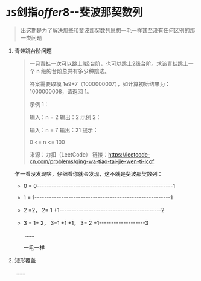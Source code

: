 # `JS`剑指*offer*8--斐波那契数列

> 出这期是为了解决那些和斐波那契数列思想一毛一样甚至没有任何区别的那一类问题

1. 青蛙跳台阶问题

   > 一只青蛙一次可以跳上1级台阶，也可以跳上2级台阶。求该青蛙跳上一个 n 级的台阶总共有多少种跳法。
   >
   > 答案需要取模 1e9+7（1000000007），如计算初始结果为：1000000008，请返回 1。
   >
   > 示例 1：
   >
   > 输入：n = 2
   > 输出：2
   > 示例 2：
   >
   > 输入：n = 7
   > 输出：21
   > 提示：
   >
   > 0 <= n <= 100
   >
   > 来源：力扣（LeetCode）
   > 链接：https://leetcode-cn.com/problems/qing-wa-tiao-tai-jie-wen-ti-lcof

   乍一看没发现啥，仔细看你就会发现，这不就是斐波那契数列：

   - 0 = 0--------------------------------------------------------1

   - 1 = 1--------------------------------------------------------1

   - 2 =2， 2= 1 +1------------------------------------------2

   - 3 = 1+ 2， 3=1 +1 +1， 3= 2 +1-------------------3

     ​		……

     一毛一样

2. 矩形覆盖

   ​	……